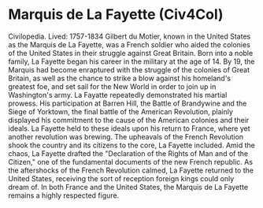 # Marquis de La Fayette (Civ4Col)

Civilopedia.
Lived: 1757-1834
Gilbert du Motier, known in the United States as the Marquis de La Fayette, was a French soldier who aided the colonies of the United States in their struggle against Great Britain. Born into a noble family, La Fayette began his career in the military at the age of 14. By 19, the Marquis had become enraptured with the struggle of the colonies of Great Britain, as well as the chance to strike a blow against his homeland's greatest foe, and set sail for the New World in order to join up in Washington's army. La Fayatte repeatedly demonstrated his martial prowess. His participation at Barren Hill, the Battle of Brandywine and the Siege of Yorktown, the final battle of the American Revolution, plainly displayed his commitment to the cause of the American colonies and their ideals. La Fayette held to these ideals upon his return to France, where yet another revolution was brewing. The upheavals of the French Revolution shook the country and its citizens to the core, La Fayette included. Amid the chaos, La Fayette drafted the "Declaration of the Rights of Man and of the Citizen," one of the fundamental documents of the new French republic. As the aftershocks of the French Revolution calmed, La Fayette returned to the United States, receiving the sort of reception foreign kings could only dream of. In both France and the United States, the Marquis de La Fayette remains a highly respected figure.